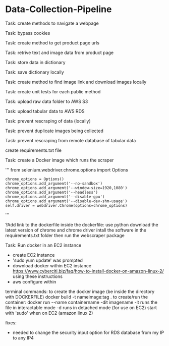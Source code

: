 # Data-Collection-Pipeline

Task: create methods to navigate a webpage

Task: bypass cookies 

Task: create method to get product page urls 

Task: retrive text and image data from product page 

Task: store data in dictionary 

Task: save dictionary locally 

Task: create method to find image link and download images locally 

Task: create unit tests for each public method 

Task: upload raw data folder to AWS S3

Task: upload tabular data to AWS RDS

Task: prevent rescraping of data (locally)

Task: prevent duplicate images being collected 

Task: prevent rescraping from remote database of tabular data 

create requirements.txt file

Task: create a Docker image which runs the scraper 

'''
from selenium.webdriver.chrome.options import Options

    chrome_options = Options()
    chrome_options.add_argument('--no-sandbox')
    chrome_options.add_argument('--window-size=1920,1080')
    chrome_options.add_argument('--headless')
    chrome_options.add_argument('--disable-gpu')
    chrome_options.add_argument('--disable-dev-shm-usage') 
    self.driver = webdriver.Chrome(options=chrome_options)

'''

?Add link to the dockerfile 
inside the dockerfile: 
    use python 
    download the latest version of chrome and chrome driver 
    intall the software in the requirements.txt folder 
    then run the webscraper package

Task: Run docker in an EC2 instance 

- create EC2 instance 
- 'sudo yum update' was prompted 
- download docker within EC2 instance https://www.cyberciti.biz/faq/how-to-install-docker-on-amazon-linux-2/ using these instructions 
- aws configure within 

terminal commands: 
to create the docker image (be inside the directory with DOCKERFILE)
    docker build -t nameimage:tag .
to create/run the container:
    docker run --name containername -dit imagename
-it runs the file in interactable mode
-d runs in detached mode (for use on EC2)
start with 'sudo' when on EC2 (amazon linux 2)

fixes: 
- needed to change the security input option for RDS database from my IP to any IP4